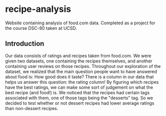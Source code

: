 # recipe-analysis
Website containing analysis of food.com data. Completed as a project for the course DSC-80 taken at UCSD.


## Introduction 
 Our data consists of ratings and recipes taken from food.com. We were given two datasets, one containing the recipes themselves, and another containing user reviews on those recipes. Throughout our exploration of the dataset, we realized that the main question people want to have answered about food is: How good does it taste? There is a column in our data that helps us answer this question: the rating column! By figuring which recipes have the best ratings, we can make some sort of judgement on what the best recipe (and food!) is. We noticed that the recipes had certain tags associated with them, one of those tags being the "desserts" tag. So we decided to test whether or not dessert recipes had lower average ratings than non-dessert recipes.